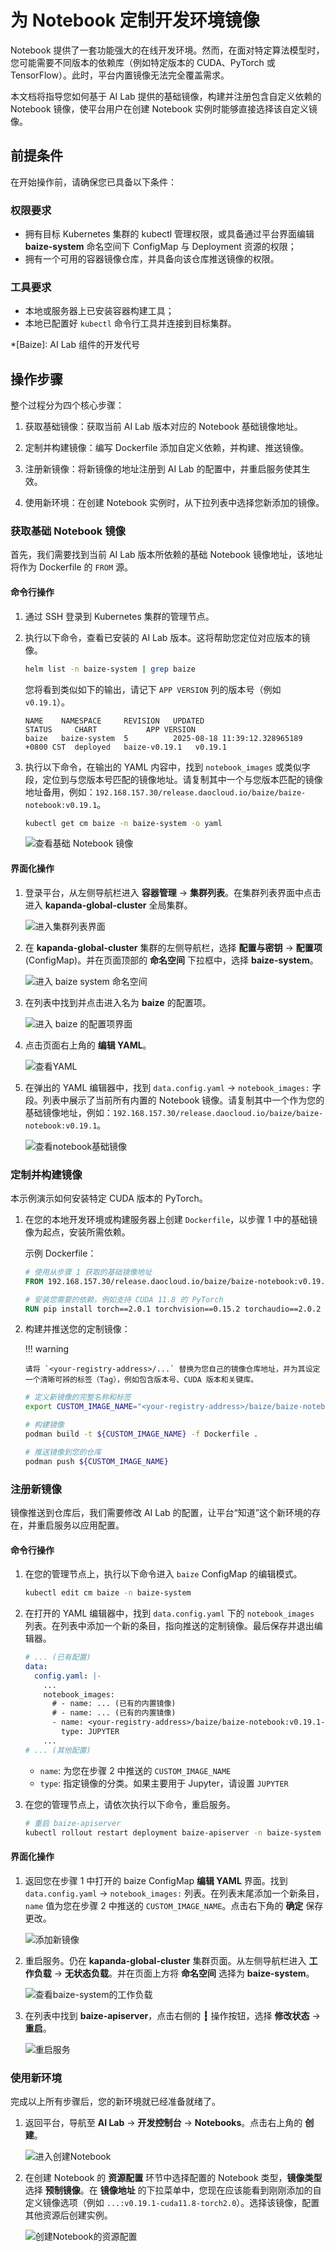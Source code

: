 # 为 Notebook 定制开发环境镜像

Notebook 提供了一套功能强大的在线开发环境。然而，在面对特定算法模型时，您可能需要不同版本的依赖库（例如特定版本的 CUDA、PyTorch 或 TensorFlow）。此时，平台内置镜像无法完全覆盖需求。

本文档将指导您如何基于 AI Lab 提供的基础镜像，构建并注册包含自定义依赖的 Notebook 镜像，使平台用户在创建 Notebook 实例时能够直接选择该自定义镜像。

## 前提条件

在开始操作前，请确保您已具备以下条件：

### 权限要求

- 拥有目标 Kubernetes 集群的 kubectl 管理权限，或具备通过平台界面编辑 **baize-system** 命名空间下 ConfigMap 与 Deployment 资源的权限；
- 拥有一个可用的容器镜像仓库，并具备向该仓库推送镜像的权限。

### 工具要求

- 本地或服务器上已安装容器构建工具；
- 本地已配置好 `kubectl` 命令行工具并连接到目标集群。

*[Baize]: AI Lab 组件的开发代号

## 操作步骤

整个过程分为四个核心步骤：

1. 获取基础镜像：获取当前 AI Lab 版本对应的 Notebook 基础镜像地址。

2. 定制并构建镜像：编写 Dockerfile 添加自定义依赖，并构建、推送镜像。

3. 注册新镜像：将新镜像的地址注册到 AI Lab 的配置中，并重启服务使其生效。

4. 使用新环境：在创建 Notebook 实例时，从下拉列表中选择您新添加的镜像。

### 获取基础 Notebook 镜像

首先，我们需要找到当前 AI Lab 版本所依赖的基础 Notebook 镜像地址，该地址将作为 Dockerfile 的 `FROM` 源。

#### 命令行操作

1. 通过 SSH 登录到 Kubernetes 集群的管理节点。

2. 执行以下命令，查看已安装的 AI Lab 版本。这将帮助您定位对应版本的镜像。

   ```bash
   helm list -n baize-system | grep baize
   ```

   您将看到类似如下的输出，请记下 `APP VERSION` 列的版本号（例如 `v0.19.1`）。

   ```text
   NAME    NAMESPACE     REVISION   UPDATED                                  STATUS     CHART           APP VERSION
   baize   baize-system  5          2025-08-18 11:39:12.328965189 +0800 CST  deployed   baize-v0.19.1   v0.19.1
   ```

3. 执行以下命令，在输出的 YAML 内容中，找到 `notebook_images` 或类似字段，定位到与您版本号匹配的镜像地址。请复制其中一个与您版本匹配的镜像地址备用，例如：`192.168.157.30/release.daocloud.io/baize/baize-notebook:v0.19.1`。
   ```bash
   kubectl get cm baize -n baize-system -o yaml
   ```
   
   ![查看基础 Notebook 镜像](../../images/custom-image-01.png)

#### 界面化操作

1. 登录平台，从左侧导航栏进入 **容器管理** -> **集群列表**。在集群列表界面中点击进入 **kapanda-global-cluster** 全局集群。

   ![进入集群列表界面](../../images/custom-image-02.png)

2. 在 **kapanda-global-cluster** 集群的左侧导航栏，选择 **配置与密钥** -> **配置项** (ConfigMap)。并在页面顶部的 **命名空间** 下拉框中，选择 **baize-system**。

   ![进入 baize system 命名空间](../../images/custom-image-03.png)

3. 在列表中找到并点击进入名为 **baize** 的配置项。

   ![进入 baize 的配置项界面](../../images/custom-image-04.png)

4. 点击页面右上角的 **编辑 YAML**。

   ![查看YAML](../../images/custom-image-05.png)

5. 在弹出的 YAML 编辑器中，找到 `data.config.yaml` -> `notebook_images:` 字段。列表中展示了当前所有内置的 Notebook 镜像。请复制其中一个作为您的基础镜像地址，例如：`192.168.157.30/release.daocloud.io/baize/baize-notebook:v0.19.1`。

   ![查看notebook基础镜像](../../images/custom-image-06.png)

### 定制并构建镜像

本示例演示如何安装特定 CUDA 版本的 PyTorch。

1. 在您的本地开发环境或构建服务器上创建 `Dockerfile`，以步骤 1 中的基础镜像为起点，安装所需依赖。

   示例 Dockerfile：

   ```dockerfile
   # 使用从步骤 1 获取的基础镜像地址
   FROM 192.168.157.30/release.daocloud.io/baize/baize-notebook:v0.19.1

   # 安装您需要的依赖，例如支持 CUDA 11.8 的 PyTorch
   RUN pip install torch==2.0.1 torchvision==0.15.2 torchaudio==2.0.2 --index-url https://download.pytorch.org/whl/cu118
   ```

2. 构建并推送您的定制镜像：

   !!! warning

       请将 `<your-registry-address>/...` 替换为您自己的镜像仓库地址，并为其设定一个清晰可辨的标签（Tag），例如包含版本号、CUDA 版本和关键库。
       
   ```bash
   # 定义新镜像的完整名称和标签
   export CUSTOM_IMAGE_NAME="<your-registry-address>/baize/baize-notebook:v0.19.1-cuda11.8-torch2.0.1"

   # 构建镜像
   podman build -t ${CUSTOM_IMAGE_NAME} -f Dockerfile .

   # 推送镜像到您的仓库
   podman push ${CUSTOM_IMAGE_NAME}
   ```

### 注册新镜像

镜像推送到仓库后，我们需要修改 AI Lab 的配置，让平台“知道”这个新环境的存在，并重启服务以应用配置。

#### 命令行操作

1. 在您的管理节点上，执行以下命令进入 `baize` ConfigMap 的编辑模式。

   ```bash
   kubectl edit cm baize -n baize-system
   ```

2. 在打开的 YAML 编辑器中，找到 `data.config.yaml` 下的 `notebook_images` 列表。在列表中添加一个新的条目，指向推送的定制镜像。最后保存并退出编辑器。

   ```yaml
   # ... (已有配置)
   data:
     config.yaml: |-
       ...
       notebook_images:
         # - name: ... (已有的内置镜像)
         # - name: ... (已有的内置镜像)
         - name: <your-registry-address>/baize/baize-notebook:v0.19.1-cuda11.8-torch2.0.1
           type: JUPYTER
       ...
   # ... (其他配置)
   ```

   - `name`: 为您在步骤 2 中推送的 `CUSTOM_IMAGE_NAME`
   - `type`: 指定镜像的分类。如果主要用于 Jupyter，请设置 `JUPYTER`

3. 在您的管理节点上，请依次执行以下命令，重启服务。

   ```bash
   # 重启 baize-apiserver
   kubectl rollout restart deployment baize-apiserver -n baize-system
   ```

#### 界面化操作

1. 返回您在步骤 1 中打开的 baize ConfigMap **编辑 YAML** 界面。找到 `data.config.yaml` -> `notebook_images:` 列表。在列表末尾添加一个新条目，`name` 值为您在步骤 2 中推送的 `CUSTOM_IMAGE_NAME`。点击右下角的 **确定** 保存更改。

   ![添加新镜像](../../images/custom-image-07.png)

2. 重启服务。仍在 **kapanda-global-cluster** 集群页面。从左侧导航栏进入 **工作负载** -> **无状态负载**。并在页面上方将 **命名空间** 选择为 **baize-system**。

   ![查看baize-system的工作负载](../../images/custom-image-08.png)

3. 在列表中找到 **baize-apiserver**，点击右侧的 **┇** 操作按钮，选择 **修改状态** -> **重启**。

   ![重启服务](../../images/custom-image-09.png)

### 使用新环境

完成以上所有步骤后，您的新环境就已经准备就绪了。

1. 返回平台，导航至 **AI Lab** -> **开发控制台** -> **Notebooks**。点击右上角的 **创建**。

   ![进入创建Notebook](../../images/custom-image-10.png)

2. 在创建 Notebook 的 **资源配置** 环节中选择配置的 Notebook 类型，**镜像类型** 选择 **预制镜像**。在 **镜像地址** 的下拉菜单中，您现在应该能看到刚刚添加的自定义镜像选项（例如 `...:v0.19.1-cuda11.8-torch2.0`）。选择该镜像，配置其他资源后创建实例。

   ![创建Notebook的资源配置](../../images/custom-image-11.png)
